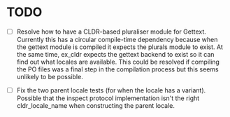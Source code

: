 # TODO

* [ ] Resolve how to have a CLDR-based pluraliser module for Gettext. Currently this has a circular compile-time dependency because when the gettext module is compiled it expects the plurals module to exist. At the same time, ex_cldr expects the gettext backend to exist so it can find out what locales are available. This could be resolved if compiling the PO files was a final step in the compilation process but this seems unlikely to be possible.

* [ ] Fix the two parent locale tests (for when the locale has a variant). Possible that the inspect protocol implementation isn't the right cldr_locale_name when constructing the parent locale.
